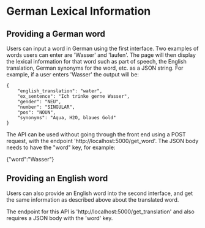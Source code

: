 # German Lexical Information

## Providing a German word
Users can input a word in German using the first interface.
Two examples of words users can enter are 'Wasser' and 'laufen'.
The page will then display the lexical information for that word such as part of speech, the English translation,
German synonyms for the word, etc. as a JSON string. For example, if a user enters 'Wasser' the output will be:

    {
        "english_translation": "water",
        "ex_sentence": "Ich trinke gerne Wasser",
        "gender": "NEU",
        "number": "SINGULAR",
        "pos": "NOUN",
        "synonyms": "Aqua, H2O, blaues Gold"
    }



The API can be used without going through the front end using a POST request, with the endpoint
'http://localhost:5000/get_word'. The JSON body needs to have the "word" key, for example:

{"word":"Wasser"}

## Providing an English word
Users can also provide an English word into the second interface, and get the same information as described
above about the translated word.

The endpoint for this API is 'http://localhost:5000/get_translation' and also requires a JSON body with the 'word' key.
